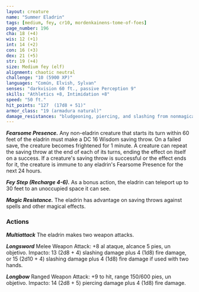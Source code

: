 ```yaml
---
layout: creature
name: "Summer Eladrin"
tags: [medium, fey, cr10, mordenkainens-tome-of-foes]
page_number: 196
cha: 18 (+4)
wis: 12 (+1)
int: 14 (+2)
con: 16 (+3)
dex: 21 (+5)
str: 19 (+4)
size: Medium fey (elf)
alignment: chaotic neutral
challenge: "10 (5900 XP)"
languages: "Común, Elvish, Sylvan"
senses: "darkvision 60 ft., passive Perception 9"
skills: "Athletics +8, Intimidation +8"
speed: "50 ft."
hit_points: "127  (17d8 + 51)"
armor_class: "19 (armadura natural)"
damage_resistances: "bludgeoning, piercing, and slashing from nonmagical attacks"
---
```


***Fearsome Presence.*** Any non-eladrin creature that starts its turn within 60 feet of the eladrin must make a DC 16 Wisdom saving throw. On a failed save, the creature becomes frightened for 1 minute. A creature can repeat the saving throw at the end of each of its turns, ending the effect on itself on a success. If a creature's saving throw is successful or the effect ends for it, the creature is immune to any eladrin's Fearsome Presence for the next 24 hours.

***Fey Step (Recharge 4-6).*** As a bonus action, the eladrin can teleport up to 30 feet to an unoccupied space it can see.

***Magic Resistance.*** The eladrin has advantage on saving throws against spells and other magical effects.

### Actions

***Multiattack*** The eladrin makes two weapon attacks.

***Longsword*** Melee Weapon Attack: +8 al ataque, alcance 5 pies, un objetivo. Impacto: 13 (2d8 + 4) slashing damage plus 4 (1d8) fire damage, or 15 (2d10 + 4) slashing damage plus 4 (1d8) fire damage if used with two hands.

***Longbow*** Ranged Weapon Attack: +9 to hit, range 150/600 pies, un objetivo. Impacto: 14 (2d8 + 5) piercing damage plus 4 (1d8) fire damage.